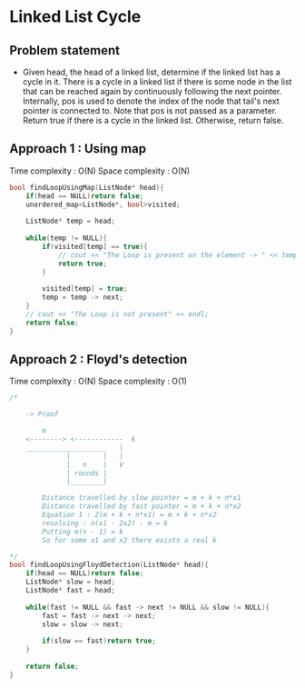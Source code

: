 # Linked List Cycle

## Problem statement

- Given head, the head of a linked list, determine if the linked list has a cycle in it. There is a cycle in a linked list if there is some node in the list that can be reached again by continuously following the next pointer. Internally, pos is used to denote the index of the node that tail's next pointer is connected to. Note that pos is not passed as a parameter. Return true if there is a cycle in the linked list. Otherwise, return false.

## Approach 1 : Using map

Time complexity : O(N)
Space complexity : O(N)

```cpp
bool findLoopUsingMap(ListNode* head){
    if(head == NULL)return false;
    unordered_map<ListNode*, bool>visited;
    
    ListNode* temp = head;
    
    while(temp != NULL){
        if(visited[temp] == true){
            // cout << "The Loop is present on the element -> " << temp -> data << endl;
            return true;
        }
        
        visited[temp] = true;
        temp = temp -> next;
    }
    // cout << "The Loop is not present" << endl;
    return false;
}
```

## Approach 2 : Floyd's detection

Time complexity : O(N)
Space complexity : O(1)

```cpp
/*

    -> Proof

        m      
    <--------> <------------  k
    ____________________   |
              |        |   |
              |   n    |   V
              | rounds |  
              |________|

        Distance travelled by slow pointer = m + k + n*x1
        Distance travelled by fast pointer = m + k + n*x2
        Equation 1 : 2(m + k + n*x1) = m + k + n*x2
        resolving : n(x1 - 2x2) - m = k
        Putting m(n - 1) = k
        So for some x1 and x2 there exists a real k

*/
bool findLoopUsingFloydDetection(ListNode* head){
    if(head == NULL)return false;   
    ListNode* slow = head;
    ListNode* fast = head;
    
    while(fast != NULL && fast -> next != NULL && slow != NULL){
        fast = fast -> next -> next;
        slow = slow -> next;
        
        if(slow == fast)return true;
    }
    
    return false;
}
```
